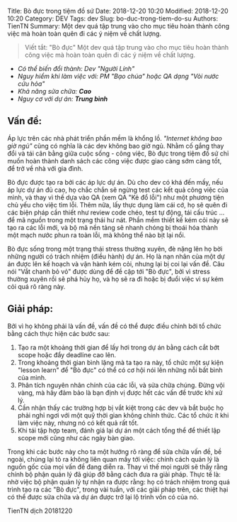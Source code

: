 Title: Bò đực trong tiệm đồ sứ 
Date: 2018-12-20 10:20
Modified: 2018-12-20 10:20 
Category: DEV
Tags: dev
Slug: bo-duc-trong-tiem-do-su
Authors: TienTN
Summary: Một dev quá tập trung vào cho mục tiêu hoàn thành công việc mà hoàn toàn quên  đi các ý niệm về chất lượng. 

> Viết tắt: "Bò đực"
> Một dev quá tập trung vào cho mục tiêu hoàn thành công việc mà hoàn toàn quên  đi các ý niệm về chất lượng.

* _Có thể biến đổi thành: Dev "Người Lính"_
* _Nguy hiểm khi làm việc với: PM "Bạo chúa" hoặc QA dạng "Vòi nước cứu hỏa"_
* _Khả năng sửa chữa: **Cao**_
* _Nguy cơ với dự án: **Trung bình**_

## Vấn đề:

Áp lực trên các nhà phát triển phần mềm là khổng lồ. _"Internet không bao giờ ngủ"_ cũng có nghĩa là các dev không bao giờ ngủ. Nhằm cố gắng thay đổi và tái cân bằng giữa cuộc sống - công việc, Bò đực trong tiệm đồ sứ chỉ muốn hoàn thành danh sách các công việc được giao càng sớm càng tốt, để trở về nhà với gia đình.

Bò đực được tạo ra bởi các áp lực dự án. Dù cho dev có khá đến mấy, nếu áp lực dự án đủ cao, họ chắc chắn sẽ ngừng test các kết quả công việc của mình, và thay vì thế dựa vào QA (xem QA "Kẻ đổ lỗi") như một phương tiện chủ yếu cho việc tìm lỗi. Thêm nữa, lấy thực dụng làm cái cớ, họ sẽ quên đi các biện pháp cần thiết như review code chéo, test tự động, tái cấu trúc ... để mã nguồn trong một trạng thái hư nát. Phần mềm thiết kế kém cỏi này sẽ tạo ra các lỗi mới, và bộ mã nền tảng sẽ nhanh chóng bị thoái hóa thành một mạch nước phun ra toàn lỗi, mà không thể nào bịt lại nổi.

Bò đực sống trong một trạng thái stress thường xuyên, đè nặng lên họ bời những người có trách nhiệm (điều hành) dự án. Họ là nạn nhân của một dự án được lên kế hoạch và vận hành kém cỏi, nhưng lại bị coi lại vấn đề. Câu nói "Vắt chanh bỏ vỏ" được dùng để đề cập tới "Bò đực", bởi vì stress thường xuyên rồi sẽ phá hủy họ, và họ sẽ ra đi hoặc bị đuổi việc vì sự kém cỏi quá rõ ràng này.

## Giải pháp:

Bởi vì họ không phải là vấn đề, vấn đề có thể được điều chỉnh bởi tổ chức bằng cách thực hiện các bước sau:

 1. Tạo ra một khoảng thời gian để lấy hơi trong dự án bằng cách cắt bớt scope hoặc đẩy deadline cao lên.
 2. Trong khoảng thời gian bình lặng mà ta tạo ra này, tổ chức một sự kiện "lesson learn" để "Bò đực" có thể có cơ hội nói lên những nỗi bất bình của mình.
 3. Phân tích nguyên nhân chính của các lỗi, và sửa chữa chúng. Đừng vội vàng, mà hãy đảm bảo là bạn định vị được hết các vấn đề trước khi xử lý.
 4. Cần nhận thấy các trường hợp bị vắt kiệt trong các dev và bắt buộc họ phải nghỉ ngơi với một quỹ thời gian không chính thức. Các tổ chức ít khi làm việc này, nhưng nó có kết quả rất tốt.
 5. Khi tái tập hợp team, đánh giá lại dự án một cách tổng thể để thiết lập scope mới cũng như các ngày bàn giao.

Trong khi các bước này cho ta một hướng rõ ràng để sửa chữa vấn đề, bề ngoài, chúng lại tỏ ra không liên quan mấy tới việc: chính cách quản lý là nguồn gốc của mọi vấn đề đang diễn ra. Thay vì thế mọi người sẽ thấy rằng chính bộ phận quản lý đã giúp đỡ bằng cách đưa ra giải pháp. Thực tế là: nhờ việc bộ phận quản lý tự nhận ra được rằng: họ có trách nhiệm trong quá trình tạo ra các "Bò đực", trong vài tuần, với các giải pháp trên, các thiệt hại có thể được sửa chữa và dự án được trở lại lộ trình vốn có của nó.

TienTN dịch 20181220
